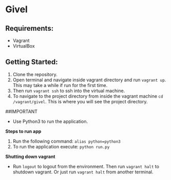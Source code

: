 # Givel

## Requirements:
- Vagrant
- VirtualBox

## Getting Started:
1. Clone the repository.
2. Open terminal and navigate inside vagrant directory and run `vagrant up`. 
   This may take a while if run for the first time.
3. Then run `vagrant ssh` to ssh into the virtual machine.
4. To navigate to the project directory from inside the vagrant machine
   `cd /vagrant/givel`. This is where you will see the project directory.

##IMPORTANT
- Use Python3 to run the application. 

**Steps to run app**
1. Run the following command:
   `alias python=python3`
2. To run the application execute:
   `python run.py`


**Shutting down vagrant**
- Run `logout` to logout from the environment. Then run `vagrant halt` to shutdown 
  vagrant. Or just run `vagrant halt` from another terminal.
